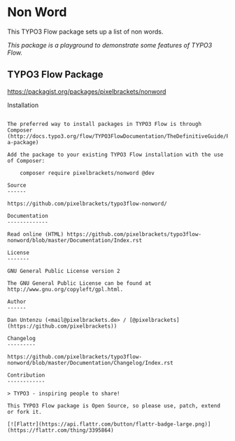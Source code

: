 Non Word
========

This TYPO3 Flow package sets up a list of non words.

*This package is a playground to demonstrate some features of TYPO3 Flow.*

TYPO3 Flow Package
------------------

https://packagist.org/packages/pixelbrackets/nonword

Installation
~~~~~~~~~~~~

The preferred way to install packages in TYPO3 Flow is through Composer (http://docs.typo3.org/flow/TYPO3FlowDocumentation/TheDefinitiveGuide/PartIII/PackageManagement.html#installing-a-package)

Add the package to your existing TYPO3 Flow installation with the use of Composer:

	composer require pixelbrackets/nonword @dev

Source
------

https://github.com/pixelbrackets/typo3flow-nonword/

Documentation
-------------

Read online (HTML) https://github.com/pixelbrackets/typo3flow-nonword/blob/master/Documentation/Index.rst

License
-------

GNU General Public License version 2

The GNU General Public License can be found at http://www.gnu.org/copyleft/gpl.html.

Author
------

Dan Untenzu (<mail@pixelbrackets.de> / [@pixelbrackets](https://github.com/pixelbrackets))

Changelog
---------

https://github.com/pixelbrackets/typo3flow-nonword/blob/master/Documentation/Changelog/Index.rst

Contribution
------------

> TYPO3 - inspiring people to share!

This TYPO3 Flow package is Open Source, so please use, patch, extend or fork it.

[![Flattr](https://api.flattr.com/button/flattr-badge-large.png)](https://flattr.com/thing/3395864)